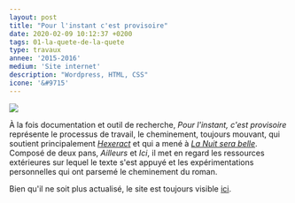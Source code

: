 ```yaml
---
layout: post
title: "Pour l'instant c'est provisoire"
date: 2020-02-09 10:12:37 +0200
tags: 01-la-quete-de-la-quete
type: travaux
annee: '2015-2016'
medium: 'Site internet'
description: "Wordpress, HTML, CSS"
icone: '&#9715'
---
```

<img class="photopost" src="{{site.baseurl}}/imgs/pourlinstant01.gif" onmouseover="this.src='{{site.baseurl}}/imgs/pourlinstant01.jpg'" onmouseout="this.src='{{site.baseurl}}/imgs/pourlinstant01.gif'" />

À la fois documentation et outil de recherche, *Pour l'instant, c'est provisoire* représente le processus de travail, le cheminement, toujours mouvant, qui soutient principalement [*Hexeract*]({{site.baseurl}}/travaux/2020/02/09/hexeract.html) et qui a mené à [*La Nuit sera belle*]({{site.baseurl}}/travaux/2020/02/09/hexeract.html). Composé de deux pans, *Ailleurs* et *Ici*, il met en regard les ressources extérieures sur lequel le texte s'est appuyé et les expérimentations personnelles qui ont parsemé le cheminement du roman.

Bien qu'il ne soit plus actualisé, le site est toujours visible [ici](http://luciedesaubliaux.fr/echafaudage/).
